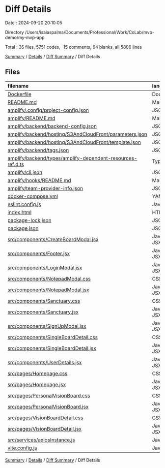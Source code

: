 # Diff Details

Date : 2024-09-20 20:10:05

Directory /Users/isaiaspalma/Documents/Professional/Work/CoLab/mvp-demo/my-mvp-app

Total : 36 files,  5751 codes, -15 comments, 64 blanks, all 5800 lines

[Summary](results.md) / [Details](details.md) / [Diff Summary](diff.md) / Diff Details

## Files
| filename | language | code | comment | blank | total |
| :--- | :--- | ---: | ---: | ---: | ---: |
| [Dockerfile](/Dockerfile) | Docker | 8 | 8 | 8 | 24 |
| [README.md](/README.md) | Markdown | 27 | 0 | 22 | 49 |
| [amplify/.config/project-config.json](/amplify/.config/project-config.json) | JSON | 17 | 0 | 0 | 17 |
| [amplify/README.md](/amplify/README.md) | Markdown | 7 | 0 | 2 | 9 |
| [amplify/backend/backend-config.json](/amplify/backend/backend-config.json) | JSON | 8 | 0 | 0 | 8 |
| [amplify/backend/hosting/S3AndCloudFront/parameters.json](/amplify/backend/hosting/S3AndCloudFront/parameters.json) | JSON | 3 | 0 | 0 | 3 |
| [amplify/backend/hosting/S3AndCloudFront/template.json](/amplify/backend/hosting/S3AndCloudFront/template.json) | JSON | 273 | 0 | 0 | 273 |
| [amplify/backend/tags.json](/amplify/backend/tags.json) | JSON | 10 | 0 | 0 | 10 |
| [amplify/backend/types/amplify-dependent-resources-ref.d.ts](/amplify/backend/types/amplify-dependent-resources-ref.d.ts) | TypeScript | 14 | 0 | 0 | 14 |
| [amplify/cli.json](/amplify/cli.json) | JSON | 64 | 0 | 0 | 64 |
| [amplify/hooks/README.md](/amplify/hooks/README.md) | Markdown | 4 | 0 | 4 | 8 |
| [amplify/team-provider-info.json](/amplify/team-provider-info.json) | JSON | 20 | 0 | 0 | 20 |
| [docker-compose.yml](/docker-compose.yml) | YAML | 12 | 0 | 2 | 14 |
| [eslint.config.js](/eslint.config.js) | JavaScript | 37 | 0 | 2 | 39 |
| [index.html](/index.html) | HTML | 13 | 0 | 1 | 14 |
| [package-lock.json](/package-lock.json) | JSON | 4,597 | 0 | 1 | 4,598 |
| [package.json](/package.json) | JSON | 39 | 0 | 1 | 40 |
| [src/components/CreateBoardModal.jsx](/src/components/CreateBoardModal.jsx) | JavaScript JSX | 7 | 0 | 1 | 8 |
| [src/components/Footer.jsx](/src/components/Footer.jsx) | JavaScript JSX | 6 | 0 | -1 | 5 |
| [src/components/LoginModal.jsx](/src/components/LoginModal.jsx) | JavaScript JSX | 15 | 0 | 0 | 15 |
| [src/components/NotepadModal.css](/src/components/NotepadModal.css) | CSS | 70 | 2 | 11 | 83 |
| [src/components/NotepadModal.jsx](/src/components/NotepadModal.jsx) | JavaScript JSX | 29 | 2 | 3 | 34 |
| [src/components/Sanctuary.css](/src/components/Sanctuary.css) | CSS | 47 | 2 | 3 | 52 |
| [src/components/Sanctuary.jsx](/src/components/Sanctuary.jsx) | JavaScript JSX | 67 | 2 | -1 | 68 |
| [src/components/SignUpModal.jsx](/src/components/SignUpModal.jsx) | JavaScript JSX | 39 | 0 | 0 | 39 |
| [src/components/SingleBoardDetail.css](/src/components/SingleBoardDetail.css) | CSS | 4 | 0 | 1 | 5 |
| [src/components/SingleBoardDetail.jsx](/src/components/SingleBoardDetail.jsx) | JavaScript JSX | 60 | -1 | 4 | 63 |
| [src/components/UserDetails.jsx](/src/components/UserDetails.jsx) | JavaScript JSX | 11 | 0 | 0 | 11 |
| [src/pages/Homepage.css](/src/pages/Homepage.css) | CSS | 5 | 0 | 1 | 6 |
| [src/pages/Homepage.jsx](/src/pages/Homepage.jsx) | JavaScript JSX | 48 | 0 | 0 | 48 |
| [src/pages/PersonalVisionBoard.css](/src/pages/PersonalVisionBoard.css) | CSS | -8 | -1 | -1 | -10 |
| [src/pages/PersonalVisionBoard.jsx](/src/pages/PersonalVisionBoard.jsx) | JavaScript JSX | 41 | -37 | -2 | 2 |
| [src/pages/VisionBoardDetail.css](/src/pages/VisionBoardDetail.css) | CSS | 27 | 0 | 3 | 30 |
| [src/pages/VisionBoardDetail.jsx](/src/pages/VisionBoardDetail.jsx) | JavaScript JSX | 115 | 6 | -3 | 118 |
| [src/services/axiosInstance.js](/src/services/axiosInstance.js) | JavaScript | 1 | 0 | 0 | 1 |
| [vite.config.js](/vite.config.js) | JavaScript | 14 | 2 | 2 | 18 |

[Summary](results.md) / [Details](details.md) / [Diff Summary](diff.md) / Diff Details